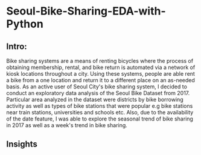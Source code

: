 # Seoul-Bike-Sharing-EDA-with-Python
## Intro:
Bike sharing systems are a means of renting bicycles where the process of obtaining membership, rental, and bike return is automated via a network of kiosk locations throughout a city. Using these systems, people are able rent a bike from a one location and return it to a different place on an as-needed basis. As an active user of Seoul City's bike sharing system, I decided to conduct an exploratory data analysis of the Seoul Bike Dataset from 2017. Particular area analyzed in the dataset were districts by bike borrowing activity as well as types of bike stations that were popular e.g bike stations near train stations, universities and schools etc. Also, due to the availability of the date feature, I was able to explore the seasonal trend of bike sharing in 2017 as well as a week's trend in bike sharing.

## Insights


